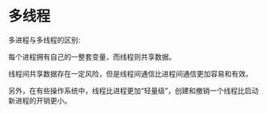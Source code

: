 # 多线程

多进程与多线程的区别:

每个进程拥有自己的一整套变量，而线程则共享数据。

线程间共享数据存在一定风险，但是线程间通信比进程间通信更加容易和有效。

另外，在有些操作系统中，线程比进程更加“轻量级”，创建和撤销一个线程比启动新进程的开销更小。